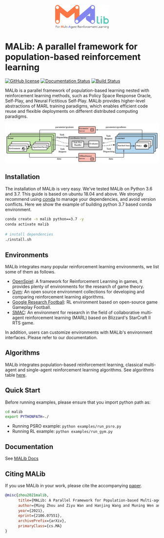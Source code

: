 
<div align=center><img src="docs/imgs/logo.svg" width="35%"></div>


# MALib: A parallel framework for population-based reinforcement learning

[![GitHub license](https://img.shields.io/badge/license-MIT-blue.svg)](https://github.com/sjtu-marl/malib/blob/main/LICENSE)
[![Documentation Status](https://readthedocs.org/projects/malib/badge/?version=latest)](https://malib.readthedocs.io/en/latest/?badge=latest)
[![Build Status](https://app.travis-ci.com/sjtu-marl/malib.svg?branch=test-cases)](https://app.travis-ci.com/sjtu-marl/malib.svg?branch=test-cases)

MALib is a parallel framework of population-based learning nested with reinforcement learning methods, such as Policy Space Response Oracle, Self-Play, and Neural Fictitious Self-Play. MALib provides higher-level abstractions of MARL training paradigms, which enables efficient code reuse and flexible deployments on different distributed computing paradigms.

![architecture](docs/imgs/Architecture.svg)

## Installation

The installation of MALib is very easy. We've tested MALib on Python 3.6 and 3.7. This guide is based on ubuntu 18.04 and above. We strongly recommend using [conda](https://docs.conda.io/en/latest/miniconda.html) to manage your dependencies, and avoid version conflicts. Here we show the example of building python 3.7 based conda environment.


```bash
conda create -n malib python==3.7 -y
conda activate malib

# install dependencies
./install.sh
```

## Environments

MALib integrates many popular reinforcement learning environments, we list some of them as follows.

- [OpenSpiel](https://github.com/deepmind/open_spiel): A framework for Reinforcement Learning in games, it provides plenty of environments for the research of game theory.
- [Gym](https://github.com/openai/gym): An open source environment collections for developing and comparing reinforcement learning algorithms.
- [Google Research Football](https://github.com/google-research/football): RL environment based on open-source game Gameplay Football.
- [SMAC](https://github.com/oxwhirl/smac): An environment for research in the field of collaborative multi-agent reinforcement learning (MARL) based on Blizzard's StarCraft II RTS game.

In addition, users can customize environments with MALib's environment interfaces. Please refer to our documentation.

## Algorithms

MALib integrates population-based reinforcement learning, classical multi-agent and single-agent reinforcement learning algorithms. See algorithms table [here](/algorithms.md).

## Quick Start

Before running examples, please ensure that you import python path as:

```bash
cd malib
export PYTHONPATH=./
```

- Running PSRO example: `python examples/run_psro.py`
- Running RL example: `python examples/run_gym.py`

## Documentation

See [MALib Docs](https://malib.readthedocs.io/)

## Citing MALib


If you use MALib in your work, please cite the accompanying [paper](https://arxiv.org/abs/2106.07551).

```bibtex
@misc{zhou2021malib,
      title={MALib: A Parallel Framework for Population-based Multi-agent Reinforcement Learning}, 
      author={Ming Zhou and Ziyu Wan and Hanjing Wang and Muning Wen and Runzhe Wu and Ying Wen and Yaodong Yang and Weinan Zhang and Jun Wang},
      year={2021},
      eprint={2106.07551},
      archivePrefix={arXiv},
      primaryClass={cs.MA}
}
```
